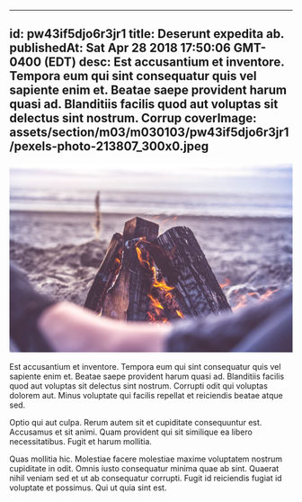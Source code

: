 
---
id: pw43if5djo6r3jr1
title: Deserunt expedita ab.
publishedAt: Sat Apr 28 2018 17:50:06 GMT-0400 (EDT)
desc: Est accusantium et inventore. Tempora eum qui sint consequatur quis vel sapiente enim et. Beatae saepe provident harum quasi ad. Blanditiis facilis quod aut voluptas sit delectus sint nostrum. Corrup
coverImage: assets/section/m03/m030103/pw43if5djo6r3jr1/pexels-photo-213807_300x0.jpeg
---

![image from pexels.com](assets/section/m03/m030103/pw43if5djo6r3jr1/pexels-photo-213807.jpeg)

Est accusantium et inventore. Tempora eum qui sint consequatur quis vel sapiente enim et. Beatae saepe provident harum quasi ad. Blanditiis facilis quod aut voluptas sit delectus sint nostrum. Corrupti odit qui voluptas dolorem aut. Minus voluptate qui facilis repellat et reiciendis beatae atque sed.
 
Optio qui aut culpa. Rerum autem sit et cupiditate consequuntur est. Accusamus et sit animi. Quam provident qui sit similique ea libero necessitatibus. Fugit et harum mollitia.
 
Quas mollitia hic. Molestiae facere molestiae maxime voluptatem nostrum cupiditate in odit. Omnis iusto consequatur minima quae ab sint. Quaerat nihil veniam sed et ut ab consequatur corrupti. Fugit id reiciendis fugiat id voluptate et possimus. Qui ut quia sint est.

